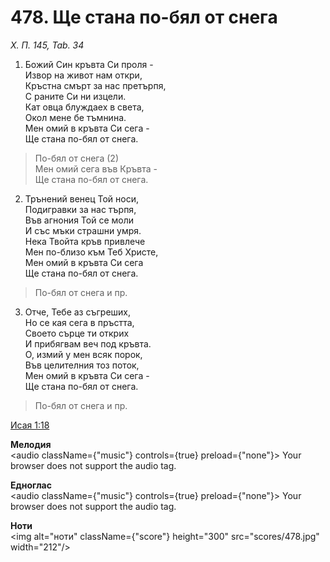 # 478. Ще стана по-бял от  снега

_Х. П. 145, Tab. 34_

1. Божий Син кръвта Си проля -  
Извор на живот нам откри,  
Кръстна смърт за нас претърпя,  
С раните Си ни изцели.  
Кат овца блуждаех в света,  
Окол мене бе тъмнина.  
Мен омий в кръвта Си сега -  
Ще стана по-бял от снега.  

> По-бял от снега (2)  
> Мен омий сега във Кръвта -  
> Ще стана по-бял от снега.  

2. Трънений венец Той носи,  
Подигравки за нас търпя,  
Във агнония Той се моли  
И със мъки страшни умря.  
Нека Твойта кръв привлече  
Мен по-близо към Теб Христе,  
Мен омий в кръвта Си сега  
Ще стана по-бял от снега.  

> По-бял от снега и пр.  

3. Отче, Тебе аз съгреших,  
Но се кая сега в пръстта,  
Своето сърце ти открих  
И прибягвам веч под кръвта.  
О, измий у мен всяк порок,  
Във целителния тоз поток,  
Мен омий в кръвта Си сега -  
Ще стана по-бял от снега.  

> По-бял от снега и пр.

[Исая 1:18](http://biblia.bg/index.php?k=23&g=1&s=18)

**Мелодия**  
<audio className={"music"} controls={true} preload={"none"}>
    <source src="mp3/478.mp3" type="audio/mpeg"/>
    Your browser does not support the audio tag.
</audio>

**Едноглас**  
<audio className={"music"} controls={true} preload={"none"}>
    <source src="transp/478.mp3" type="audio/mpeg"/>
    Your browser does not support the audio tag.
</audio>

**Ноти**  
<img alt="ноти" className={"score"} height="300" src="scores/478.jpg" width="212"/>
